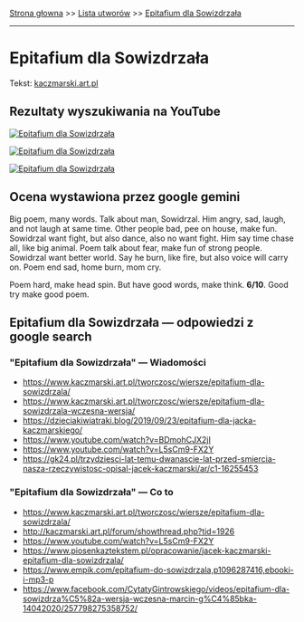 [Strona głowna](../index.md) >> [Lista utworów](../list.md) >> [Epitafium dla Sowizdrzała](150.md)

---

# Epitafium dla Sowizdrzała

Tekst: [kaczmarski.art.pl](https://www.kaczmarski.art.pl/tworczosc/wiersze/epitafium-dla-sowizdrzala/)

## Rezultaty wyszukiwania na YouTube

[![Epitafium dla Sowizdrzała](http://img.youtube.com/vi/L5sCm9-FX2Y/0.jpg)](https://www.youtube.com/watch?v=L5sCm9-FX2Y "Epitafium dla Sowizdrzała - YouTube")

[![Epitafium dla Sowizdrzała](http://img.youtube.com/vi/tug88R2Vz30/0.jpg)](https://www.youtube.com/watch?v=tug88R2Vz30 "Epitafium do Sowizdrzała - YouTube")

[![Epitafium dla Sowizdrzała](http://img.youtube.com/vi/kidVxZKqpqY/0.jpg)](https://www.youtube.com/watch?v=kidVxZKqpqY "Wigilia Na Syberii Live - Kaczmarski Gintrowski Łapiński - YouTube")

## Ocena wystawiona przez google gemini

Big poem, many words. Talk about man, Sowidrzal. Him angry, sad, laugh, and not laugh at same time. Other people bad, pee on house, make fun. Sowidrzal want fight, but also dance, also no want fight. Him say time chase all, like big animal. Poem talk about fear, make fun of strong people. Sowidrzal want better world. Say he burn, like fire, but also voice will carry on. Poem end sad, home burn, mom cry.

Poem hard, make head spin. But have good words, make think. **6/10**. Good try make good poem.


## Epitafium dla Sowizdrzała — odpowiedzi z google search

### "Epitafium dla Sowizdrzała" — Wiadomości

 - <https://www.kaczmarski.art.pl/tworczosc/wiersze/epitafium-dla-sowizdrzala/>
 - <https://www.kaczmarski.art.pl/tworczosc/wiersze/epitafium-dla-sowizdrzala-wczesna-wersja/>
 - <https://dzieciakiwiatraki.blog/2019/09/23/epitafium-dla-jacka-kaczmarskiego/>
 - <https://www.youtube.com/watch?v=BDmohCJX2jI>
 - <https://www.youtube.com/watch?v=L5sCm9-FX2Y>
 - <https://gk24.pl/trzydziesci-lat-temu-dwanascie-lat-przed-smiercia-nasza-rzeczywistosc-opisal-jacek-kaczmarski/ar/c1-16255453>

### "Epitafium dla Sowizdrzała" — Co to

 - <https://www.kaczmarski.art.pl/tworczosc/wiersze/epitafium-dla-sowizdrzala/>
 - <http://kaczmarski.art.pl/forum/showthread.php?tid=1926>
 - <https://www.youtube.com/watch?v=L5sCm9-FX2Y>
 - <https://www.piosenkaztekstem.pl/opracowanie/jacek-kaczmarski-epitafium-dla-sowizdrzala/>
 - <https://www.empik.com/epitafium-do-sowizdrzala,p1096287416,ebooki-i-mp3-p>
 - <https://www.facebook.com/CytatyGintrowskiego/videos/epitafium-dla-sowizdrza%C5%82a-wersja-wczesna-marcin-g%C4%85bka-14042020/257798275358752/>

